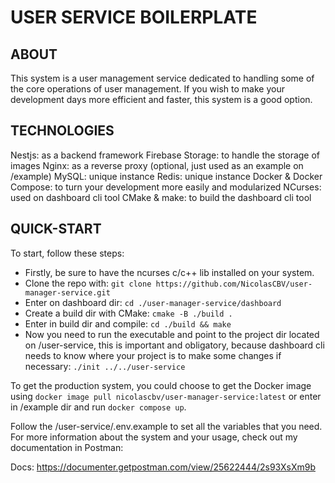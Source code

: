 # USER SERVICE BOILERPLATE
## ABOUT
This system is a user management service dedicated to handling some of the core operations of user management. If you wish to make your development days more efficient and faster, this system is a good option.

## TECHNOLOGIES
Nestjs: as a backend framework
Firebase Storage: to handle the storage of images
Nginx: as a reverse proxy (optional, just used as an example on /example)
MySQL: unique instance
Redis: unique instance
Docker & Docker Compose: to turn your development more easily and modularized
NCurses: used on dashboard cli tool
CMake & make: to build the dashboard cli tool

## QUICK-START
To start, follow these steps:
- Firstly, be sure to have the ncurses c/c++ lib installed on your system.
- Clone the repo with: ```git clone https://github.com/NicolasCBV/user-manager-service.git```
- Enter on dashboard dir: ```cd ./user-manager-service/dashboard```
- Create a build dir with CMake: ```cmake -B ./build .```
- Enter in build dir and compile: ```cd ./build && make```
- Now you need to run the executable and point to the project dir located on /user-service, this is important and obligatory, because dashboard cli needs to know where your project is to make some changes if necessary: ```./init ../../user-service```

To get the production system, you could choose to get the Docker image using ```docker image pull nicolascbv/user-manager-service:latest``` or enter in /example dir and run ```docker compose up```.

Follow the /user-service/.env.example to set all the variables that you need. For more information about the system and your usage, check out my documentation in Postman:

Docs: <a src="https://documenter.getpostman.com/view/25622444/2s93XsXm9b" target="_blank">https://documenter.getpostman.com/view/25622444/2s93XsXm9b</a>
